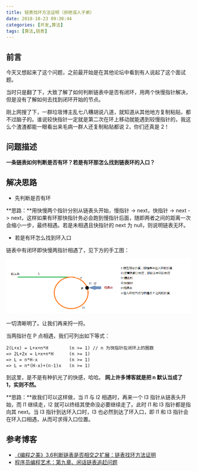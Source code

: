 ```yaml
---
title: 链表找环方法证明（拒绝误人子弟）
date: 2018-10-23 09:30:44
categories: [开发,算法]
tags: [算法,链表]
---
```


## 前言
今天又想起来了这个问题，之前最开始是在其他论坛中看到有人说起了这个面试题。

当时只是翻了下，大致了解了如何判断链表中是否有闭环，用两个快慢指针解决，但是没有了解如何去找到闭环开始的节点。

刚上网搜了下，一群垃圾博主乱七八糟胡说八道，就知道从其他地方复制粘贴，都不过脑子的。谁说较快指针一定就是第二次在环上移动就能遇到较慢指针的，我这么个渣渣都能一眼看出来毛病一群人还复制粘贴都说 2，你们还真是 2！

## 问题描述
**一条链表如何判断是否有环？若是有环那怎么找到链表环的入口？**

## 解决思路

- 先判断是否有环

**思路：**用快慢两个指针分别从链表头开始，慢指针 -> next，快指针 -> next -> next，这样如果有环那快指针务必会跑到慢指针后面，随即两者之间的距离一次会缩小一步，最终相遇。若是未相遇且快指针的 next 为 null，则说明链表无环。

- 若是有环怎么找到环入口

链表中有闭环即快慢两指针相遇了，见下方的手工图：

![链表闭环](https://raw.githubusercontent.com/Folgerjun/materials/master/blog/img/node-list-close-loop.png)

一切清晰明了。让我们再来捋一捋。

当两指针在 P 点相遇，我们可列出如下等式：
```
2(L+x) = L+x+n*H        (n >= 1) // n 为快指针在闭环上的圈数
=> 2L+2x = L+x+n*H      (n >= 1)
=> L = n*H-x            (n >= 1)
=> L = n*(H-x)+(n-1)x   (n >= 1)
```
到这里，是不是有种扒光了的快感，哈哈。
**网上许多博客就是把 n 默认当成了 1，实则不然。**

**思路：**故我们可以这样做，当 l1 与 l2 相遇时，再来一个 l3 指针从链表头开始，而 l1 继续走，l2 就可以终结其使命没必要继续走了。此时 l1 和 l3 指针都是指向其 next。当 l3 指针到达环入口时，l3 也必然到达了环入口，即 l1 和 l3 指针会在环入口相遇，从而可求得入口位置。


## 参考博客
- [《编程之美》3.6判断链表是否相交之扩展：链表找环方法证明](https://www.cnblogs.com/wuyuegb2312/p/3183214.html)
- [程序员编程艺术：第九章、闲话链表追赶问题](https://blog.csdn.net/v_july_v/article/details/6447013)